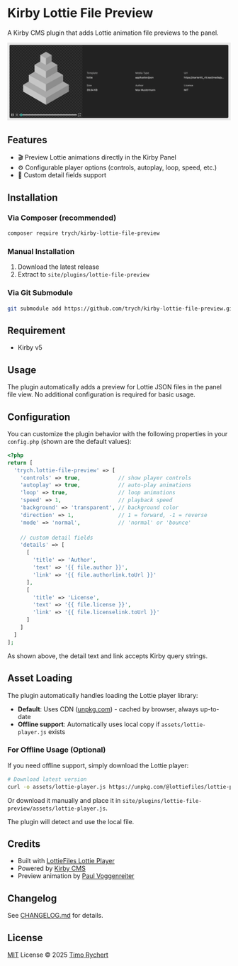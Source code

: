 # Kirby Lottie File Preview

A Kirby CMS plugin that adds Lottie animation file previews to the panel.

![Kirby Lottie File Preview](https://raw.githubusercontent.com/trych/kirby-lottie-file-preview/refs/heads/assets/screenshots/lottie-field-preview.webp)

## Features

- 🎬 Preview Lottie animations directly in the Kirby Panel
- ⚙️ Configurable player options (controls, autoplay, loop, speed, etc.)
- 🔧 Custom detail fields support

## Installation

### Via Composer (recommended)

```bash
composer require trych/kirby-lottie-file-preview
```

### Manual Installation

1. Download the latest release
2. Extract to `site/plugins/lottie-file-preview`

### Via Git Submodule

```bash
git submodule add https://github.com/trych/kirby-lottie-file-preview.git site/plugins/lottie-file-preview
```

## Requirement

- Kirby v5

## Usage

The plugin automatically adds a preview for Lottie JSON files in the panel file view. No additional configuration is required for basic usage.

## Configuration

You can customize the plugin behavior with the following properties in your `config.php` (shown are the default values):

```php
<?php
return [
  'trych.lottie-file-preview' => [
    'controls' => true,            // show player controls
    'autoplay' => true,            // auto-play animations
    'loop' => true,                // loop animations
    'speed' => 1,                  // playback speed
    'background' => 'transparent', // background color
    'direction' => 1,              // 1 = forward, -1 = reverse
    'mode' => 'normal',            // 'normal' or 'bounce'

    // custom detail fields
    'details' => [
      [
        'title' => 'Author',
        'text' => '{{ file.author }}',
        'link' => '{{ file.authorlink.toUrl }}'
      ],
      [
        'title' => 'License',
        'text' => '{{ file.license }}',
        'link' => '{{ file.licenselink.toUrl }}'
      ]
    ]
  ]
];
```

As shown above, the detail text and link accepts Kirby query strings.

## Asset Loading

The plugin automatically handles loading the Lottie player library:

- **Default**: Uses CDN ([unpkg.com](https://unpkg.com/)) - cached by browser, always up-to-date
- **Offline support**: Automatically uses local copy if `assets/lottie-player.js` exists

### For Offline Usage (Optional)

If you need offline support, simply download the Lottie player:

```bash
# Download latest version
curl -o assets/lottie-player.js https://unpkg.com/@lottiefiles/lottie-player@latest/dist/lottie-player.js
```
Or download it manually and place it in `site/plugins/lottie-file-preview/assets/lottie-player.js`.

The plugin will detect and use the local file.

## Credits

- Built with [LottieFiles Lottie Player](https://github.com/LottieFiles/lottie-player)
- Powered by [Kirby CMS](https://getkirby.com)
- Preview animation by [Paul Voggenreiter](https://paulvoggenreiter.eu/)

## Changelog

See [CHANGELOG.md](CHANGELOG.md) for details.

## License

[MIT](./LICENSE) License © 2025 [Timo Rychert](https://github.com/trych)
